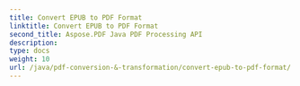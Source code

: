 ```yaml
---
title: Convert EPUB to PDF Format
linktitle: Convert EPUB to PDF Format
second_title: Aspose.PDF Java PDF Processing API
description: 
type: docs
weight: 10
url: /java/pdf-conversion-&-transformation/convert-epub-to-pdf-format/
---
```

